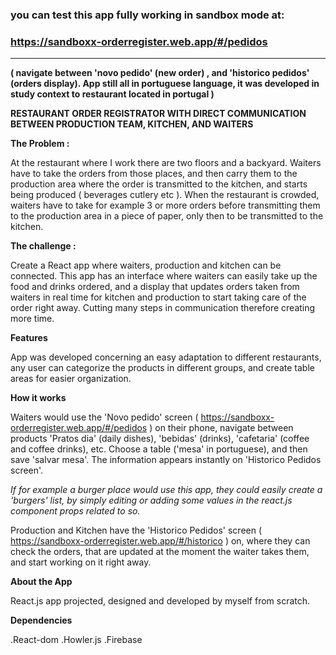 ### you can test this app fully working in sandbox mode at:
### **https://sandboxx-orderregister.web.app/#/pedidos**

-------------------

**( navigate between 'novo pedido' (new order) , and 'historico pedidos' (orders display). App still all in portuguese language, it was developed in study context to restaurant located in portugal )**

**RESTAURANT ORDER REGISTRATOR WITH DIRECT COMMUNICATION BETWEEN PRODUCTION TEAM, KITCHEN, AND WAITERS**

**The Problem :**

At the restaurant where I work there are two floors and a backyard. Waiters have to take the orders from those places, and then carry them to the production area where the order is transmitted to the kitchen, and starts being produced ( beverages cutlery etc ). When the restaurant is crowded, waiters have to take for example 3 or more orders before transmitting them to the production area in a piece of paper, only then to be transmitted to the kitchen. 

**The challenge :**

Create a React app where waiters, production and kitchen can be connected. This app has an interface where waiters can easily take up the food and drinks ordered, and a display that updates orders taken from waiters in real time for kitchen and production to start taking care of the order right away. Cutting many steps in communication therefore creating more time.

**Features**

App was developed concerning an easy adaptation to different restaurants, any user can categorize the products in different groups, and create table areas for easier organization. 


**How it works**

Waiters would use the 'Novo pedido' screen ( https://sandboxx-orderregister.web.app/#/pedidos ) on their phone, navigate between products 'Pratos dia' (daily dishes), 'bebidas' (drinks), 'cafetaria' (coffee and coffee drinks), etc. Choose a table ('mesa' in portuguese), and then save 'salvar mesa'. The information appears instantly on 'Historico Pedidos screen'.

_If for example a burger place would use this app, they could easily create a 'burgers' list, by simply editing or adding some values in the react.js component props related to so._


Production and Kitchen have the 'Historico Pedidos' screen ( https://sandboxx-orderregister.web.app/#/historico ) on, where they can check the orders, that are updated at the moment the waiter takes them, and start working on it right away. 

**About the App**

React.js app projected, designed and developed by myself from scratch.

**Dependencies**

.React-dom
.Howler.js
.Firebase
